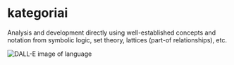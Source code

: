 # kategoriai
Analysis and development directly using well-established concepts and notation from symbolic logic, set theory, lattices (part-of relationships), etc.

![DALL-E image of language](https://github.com/stephenwstrom/kategoriai/blob/main/DALL·E%202024-02-22%2009.12.44%20-%20Visualize%20a%20symbolic%20representation%20of%20a%20new%20computer%20language%20called%20'Kategoria%2C'%20inspired%20by%20Aristotle's%20categories.%20The%20image%20shows%20a%20sleek%2C%20modern.webp)
